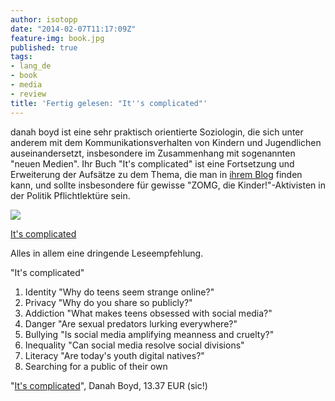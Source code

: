 ```yaml
---
author: isotopp
date: "2014-02-07T11:17:09Z"
feature-img: book.jpg
published: true
tags:
- lang_de
- book
- media
- review
title: 'Fertig gelesen: "It''s complicated"'
---
```

danah boyd ist eine sehr praktisch orientierte Soziologin, die sich unter anderem mit dem Kommunikationsverhalten von Kindern und Jugendlichen auseinandersetzt, insbesondere im Zusammenhang mit sogenannten "neuen Medien". Ihr Buch "It's complicated" ist eine Fortsetzung und Erweiterung der Aufsätze zu dem Thema, die man in [ihrem Blog](http://www.zephoria.org/thoughts/) finden kann, und sollte insbesondere für gewisse "ZOMG, die Kinder!"-Aktivisten in der Politik Pflichtlektüre sein.

[![](https://blog.koehntopp.info/uploads/2014/02/complicated.jpg)](http://www.amazon.de/Its-Complicated-Social-Lives-Networked-ebook/dp/B00HUYT8TS)

[It's complicated](http://www.amazon.de/Its-Complicated-Social-Lives-Networked-ebook/dp/B00HUYT8TS)

Alles in allem eine dringende Leseempfehlung.

"It's complicated"

1. Identity "Why do teens seem strange online?"
2. Privacy "Why do you share so publicly?"
3. Addiction "What makes teens obsessed with social media?"
4. Danger "Are sexual predators lurking everywhere?"
5. Bullying "Is social media amplifying meanness and cruelty?"
6. Inequality "Can social media resolve social divisions"
7. Literacy "Are today's youth digital natives?"
8. Searching for a public of their own

"[It's complicated](http://www.amazon.de/Its-Complicated-Social-Lives-Networked-ebook/dp/B00HUYT8TS)", Danah Boyd, 13.37 EUR (sic!)
